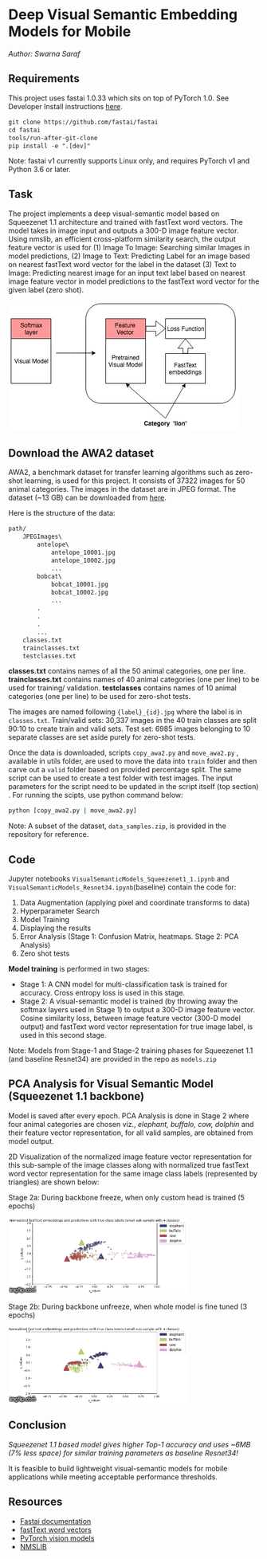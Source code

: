 # Deep Visual Semantic Embedding Models for Mobile

*Author: Swarna Saraf*

## Requirements

This project uses fastai 1.0.33 which sits on top of PyTorch 1.0. See Developer Install instructions [here](https://github.com/fastai/fastai/blob/master/README.md#installation).

```
git clone https://github.com/fastai/fastai
cd fastai
tools/run-after-git-clone
pip install -e ".[dev]"
```

Note: fastai v1 currently supports Linux only, and requires PyTorch v1 and Python 3.6 or later.

## Task

The project implements a deep visual-semantic model based on Squeezenet 1.1 architecture and trained with fastText word vectors. The model takes in image input and outputs a 300-D image feature vector. Using nmslib, an efficient cross-platform similarity search, the output feature vector is used for (1) Image To Image: Searching similar Images in model predictions, (2) Image to Text: Predicting Label for an image based on nearest fastText word vector for the label in the dataset (3) Text to Image: Predicting nearest image for an input text label based on nearest image feature vector in model predictions to the fastText word vector for the given label (zero shot).

![Visual-Semantic Embedding Model for Mobile](https://raw.githubusercontent.com/swarna04/cs230/master/images/model_diagram.jpg)

## Download the AWA2 dataset

AWA2, a benchmark dataset for transfer learning algorithms such as zero-shot learning, is used for this project. It consists of 37322 images for 50 animal categories. The images in the dataset are in JPEG format. The dataset (~13 GB) can be downloaded from [here](https://cvml.ist.ac.at/AwA2/).

Here is the structure of the data:
```
path/
    JPEGImages\
        antelope\
            antelope_10001.jpg
            antelope_10002.jpg
            ...
        bobcat\
            bobcat_10001.jpg
            bobcat_10002.jpg
            ...
        .
        .
        .
        ...
    classes.txt
    trainclasses.txt
    testclasses.txt 
```

**classes.txt** contains names of all the 50 animal categories, one per line.
**trainclasses.txt** contains names of 40 animal categories (one per line) to be used for training/ validation.
**testclasses** contains names of 10 animal categories (one per line) to be used for zero-shot tests.

The images are named following `{label}_{id}.jpg` where the label is in `classes.txt`.
Train/valid sets: 30,337 images in the 40 train classes are split 90:10 to create train and valid sets. 
Test set: 6985 images belonging to 10 separate classes are set aside purely for zero-shot tests.

Once the data is downloaded, scripts `copy_awa2.py` and `move_awa2.py` , available in utils folder, are used to move the data into `train` folder and then carve out a `valid` folder based on provided percentage split. The same script can be used to create a test folder with test images. The input parameters for the script need to be updated in the script itself (top section) . For running the scipts, use python command below:

```bash
python [copy_awa2.py | move_awa2.py]
```
Note: A subset of the dataset, `data_samples.zip`, is provided in the repository for reference.

## Code

Jupyter notebooks `VisualSemanticModels_Squeezenet1_1.ipynb` and `VisualSemanticModels_Resnet34.ipynb`(baseline) contain the code for:
1. Data Augmentation (applying pixel and coordinate transforms to data)
2. Hyperparameter Search
3. Model Training
4. Displaying the results
3. Error Analysis (Stage 1: Confusion Matrix, heatmaps. Stage 2: PCA Analysis)
4. Zero shot tests

**Model training** is performed in two stages:

- Stage 1: A CNN model for multi-classification task is trained for accuracy. Cross entropy loss is used in this stage.
- Stage 2: A visual-semantic model is trained (by throwing away the softmax layers used in Stage 1) to output a 300-D image feature vector. Cosine similarity loss, between image feature vector (300-D model output) and fastText word vector representation for true image label, is used in this second stage.

Note: Models from Stage-1 and Stage-2 training phases for Squeezenet 1.1 (and baseline Resnet34) are provided in the repo as `models.zip`

## PCA Analysis for Visual Semantic Model (Squeezenet 1.1 backbone)

Model is saved after every epoch. PCA Analysis is done in Stage 2 where four animal categories are chosen viz., *elephant, buffalo, cow, dolphin* and their feature vector representation, for all valid samples, are obtained from model output. 

2D Visualization of the normalized image feature vector representation for this sub-sample of the image classes along with normalized true fastText word vector representation for the same image class labels (represented by triangles) are shown below:

Stage 2a: During backbone freeze, when only custom head is trained (5 epochs)

![PCA Analysis Stage 2a](https://raw.githubusercontent.com/swarna04/cs230/master/PCA_Analysis/PCA_Squeezenet_2a_Epochs1to5.gif)

Stage 2b: During backbone unfreeze, when whole model is fine tuned (3 epochs)

![PCA Analysis Stage 2b](https://raw.githubusercontent.com/swarna04/cs230/master/PCA_Analysis/PCA_Squeezenet_2b_Epochs1to3.gif)

## Conclusion

*Squeezenet 1.1 based model gives higher Top-1 accuracy and uses ~6MB (7% less space) for similar training parameters as baseline Resnet34!*

It is feasible to build lightweight visual-semantic models for mobile applications while meeting acceptable performance thresholds.

## Resources

- [Fastai documentation](https://docs.fast.ai/)
- [fastText word vectors](https://fasttext.cc/docs/en/english-vectors.html)
- [PyTorch vision models](https://pytorch.org/docs/stable/torchvision/models.html)
- [NMSLIB](https://github.com/nmslib/nmslib)